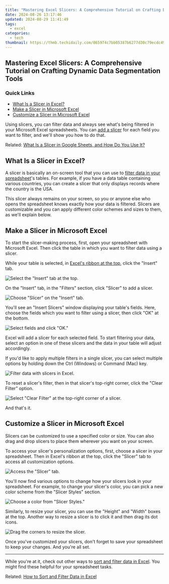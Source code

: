 ```yaml
---
title: "Mastering Excel Slicers: A Comprehensive Tutorial on Crafting Dynamic Data Segmentation Tools"
date: 2024-08-26 13:17:46
updated: 2024-08-29 11:41:49
tags:
  - excel
categories:
  - tech
thumbnail: https://thmb.techidaily.com/865974c7bb05387b6277d30c79ecdc49aad19ee23c97d33e5069a1776373f52c.jpg
---
```


## Mastering Excel Slicers: A Comprehensive Tutorial on Crafting Dynamic Data Segmentation Tools

### Quick Links

* [What Is a Slicer in Excel?](https://blog-min.techidaily.com/how-to-recover-old-music-from-your-poco-by-fonelab-android-recover-music/)
* [Make a Slicer in Microsoft Excel](https://facebook-video-recording.techidaily.com/new-2024-approved-fb-sounds-unlimited-grab-and-go/)
* [Customize a Slicer in Microsoft Excel](https://extra-support.techidaily.com/new-professional-techniques-for-iphone-picture-inversion/)

 Using slicers, you can filter data and always see what's being filtered in your Microsoft Excel spreadsheets. You can [add a slicer](https://screen-mirroring-recording.techidaily.com/in-2024-begin-recording-your-webcam-via-vlc-player/) for each field you want to filter, and we'll show you how to do that.

Related: [What Is a Slicer in Google Sheets, and How Do You Use It?](https://screen-mirroring-recording.techidaily.com/in-2024-begin-recording-your-webcam-via-vlc-player/) 

##  What Is a Slicer in Excel?

 A slicer is basically an on-screen tool that you can use to [filter data in your spreadsheet](https://blog-min.techidaily.com/how-to-install-device-drivers-manually-on-windows-10-by-drivereasy-guide/)'s tables. For example, if you have a data table containing various countries, you can create a slicer that only displays records where the country is the USA.

 This slicer always remains on your screen, so you or anyone else who opens the spreadsheet knows exactly how your data is filtered. Slicers are customizable and you can apply different color schemes and sizes to them, as we'll explain below.

##  Make a Slicer in Microsoft Excel

 To start the slicer-making process, first, open your spreadsheet with Microsoft Excel. Then click the table in which you want to filter data using a slicer.

 While your table is selected, in [Excel's ribbon at the top](https://screen-mirror.techidaily.com/in-2024-how-to-mirror-honor-play-40c-to-mac-drfone-by-drfone-android/), click the "Insert" tab.

![Select the "Insert" tab at the top.](https://static1.howtogeekimages.com/wordpress/wp-content/uploads/2022/02/1-excel-insert-tab.png) 

 On the "Insert" tab, in the "Filters" section, click "Slicer" to add a slicer.

![Choose "Slicer" on the "Insert" tab.](https://static1.howtogeekimages.com/wordpress/wp-content/uploads/2022/02/2-add-slicer-excel.png) 

 You'll see an "Insert Slicers" window displaying your table's fields. Here, choose the fields which you want to filter using a slicer, then click "OK" at the bottom.

![Select fields and click "OK."](https://static1.howtogeekimages.com/wordpress/wp-content/uploads/2022/02/3-select-slicer-fields.png) 

 Excel will add a slicer for each selected field. To start filtering your data, select an option in one of these slicers and the data in your table will adjust accordingly.

 If you'd like to apply multiple filters in a single slicer, you can select multiple options by holding down the Ctrl (Windows) or Command (Mac) key.

![Filter data with slicers in Excel.](https://static1.howtogeekimages.com/wordpress/wp-content/uploads/2022/02/4-filter-data-with-slicers-excel.png) 

 To reset a slicer's filter, then in that slicer's top-right corner, click the "Clear Filter" option.

![Select "Clear Filter" at the top-right corner of a slicer.](https://static1.howtogeekimages.com/wordpress/wp-content/uploads/2022/02/5-reset-slicer-filter-excel.png) 

 And that's it.

##  Customize a Slicer in Microsoft Excel

 Slicers can be customized to use a specified color or size. You can also drag and drop slicers to place them wherever you want on your screen.

 To access your slicer's personalization options, first, choose a slicer in your spreadsheet. Then in Excel's ribbon at the top, click the "Slicer" tab to access all customization options.

![Access the "Slicer" tab.](https://static1.howtogeekimages.com/wordpress/wp-content/uploads/2022/02/6-excel-slicer-tab.png) 

 You'll now find various options to change how your slicers look in your spreadsheet. For example, to change your slicer's color, you can pick a new color scheme from the "Slicer Styles" section.

![Choose a color from "Slicer Styles."](https://static1.howtogeekimages.com/wordpress/wp-content/uploads/2022/02/7-change-slicer-color.png) 

 Similarly, to resize your slicer, you can use the "Height" and "Width" boxes at the top. Another way to resize a slicer is to click it and then drag its dot icons.

![Drag the corners to resize the slicer.](https://static1.howtogeekimages.com/wordpress/wp-content/uploads/2022/02/8-resize-slicer-excel.png) 

 Once you've customized your slicers, don't forget to save your spreadsheet to keep your changes. And you're all set.

---

 While you're at it, check out other ways to [sort and filter data in Excel](https://facebook-video-share.techidaily.com/free-audio-treasures-to-amplify-youtube-in-2024/). You might find these helpful for your spreadsheet tasks.

Related: [How to Sort and Filter Data in Excel](https://facebook-video-share.techidaily.com/free-audio-treasures-to-amplify-youtube-in-2024/)

<ins class="adsbygoogle"
     style="display:block"
     data-ad-format="autorelaxed"
     data-ad-client="ca-pub-7571918770474297"
     data-ad-slot="1223367746"></ins>



<ins class="adsbygoogle"
     style="display:block"
     data-ad-client="ca-pub-7571918770474297"
     data-ad-slot="8358498916"
     data-ad-format="auto"
     data-full-width-responsive="true"></ins>
